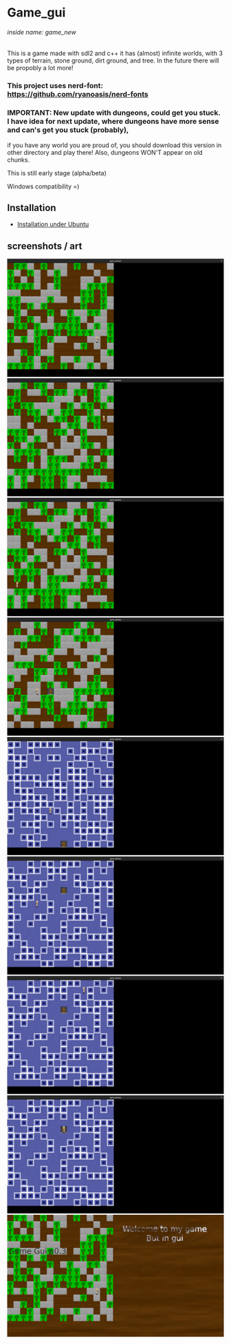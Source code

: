 # Game_gui 
###### inside name: game_new
This is a game made with sdl2 and c++
it has (almost) infinite worlds, with 3 types of terrain, stone ground, dirt ground, and tree. In the future there will be propobly a lot more!

### This project uses nerd-font: https://github.com/ryanoasis/nerd-fonts

### IMPORTANT: New update with dungeons, could get you stuck. I have idea for next update, where dungeons have more sense and can's get you stuck (probably),
if you have any world you are proud of, you should download this version in other directory and play there! Also, dungeons WON'T appear on old chunks.

This is still early stage (alpha/beta)

Windows compatibility =)

## Installation

* [Installation under Ubuntu](install.md)

## screenshots / art
![](screenshots/1.png)
![](screenshots/2.png)
![](screenshots/3.png)
![](screenshots/4.png)
![](screenshots/5.png)
![](screenshots/6.png)
![](screenshots/7.png)
![](screenshots/8.png)
![](screenshots/9.png)
